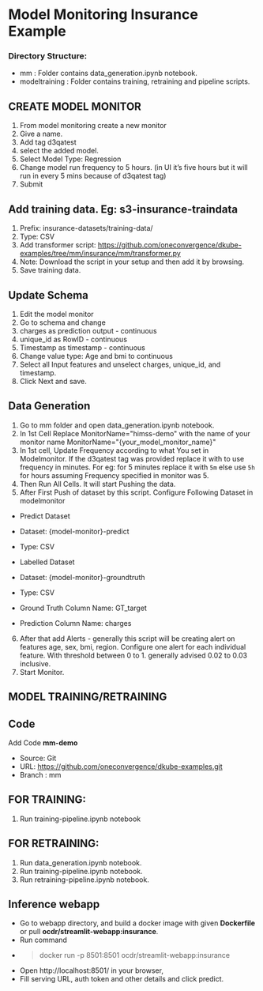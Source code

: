 
# Model Monitoring Insurance Example

### Directory Structure:
- mm : Folder contains data_generation.ipynb notebook.
- modeltraining : Folder contains training, retraining and pipeline scripts.

## CREATE MODEL MONITOR

1. From model monitoring create a new monitor
2. Give a name.
3. Add tag d3qatest
4. select the added model. 
5. Select Model Type: Regression
6. Change model run frequency to 5 hours. (in UI it’s five hours but it will run in every 5 mins because of d3qatest tag)
7. Submit

## Add training data. Eg: s3-insurance-traindata
1. Prefix: insurance-datasets/training-data/
2. Type: CSV
3. Add transformer script: https://github.com/oneconvergence/dkube-examples/tree/mm/insurance/mm/transformer.py
4. Note: Download the script in your setup and then add it by browsing.
5. Save training data. 

## Update Schema
1. Edit the model monitor
2. Go to schema and change
3. charges as prediction output - continuous
4. unique_id as RowID - continuous
5. Timestamp as timestamp - continuous
6. Change value type: Age and bmi to continuous
7. Select all Input features and unselect charges, unique_id, and timestamp.
8. Click Next and save. 

## Data Generation 
1. Go to mm folder and open data_generation.ipynb notebook.
2. In 1st Cell Replace MonitorName="himss-demo" with the name of your monitor name MonitorName="{your_model_monitor_name}"
3. In 1st cell, Update Frequency according to what You set in Modelmonitor. If the d3qatest tag was provided replace it with to use frequency in minutes. For eg: for 5 minutes replace it with `5m` else use `5h` for hours assuming Frequency specified in monitor was 5.
4. Then Run All Cells. It will start Pushing the data.
5. After First Push of dataset by this script. Configure Following Dataset in modelmonitor
-  Predict Dataset
-  Dataset: {model-monitor}-predict
-  Type: CSV
- Labelled Dataset

- Dataset: {model-monitor}-groundtruth
- Type: CSV
- Ground Truth Column Name: GT_target
- Prediction Column Name: charges
6. After that add Alerts - generally this script will be creating alert on features age, sex, bmi, region. Configure one alert for each individual feature. With threshold between 0 to 1. generally advised 0.02 to 0.03 inclusive.
7. Start Monitor.


## MODEL TRAINING/RETRAINING

## Code
Add Code **mm-demo**
  - Source: Git
  - URL: https://github.com/oneconvergence/dkube-examples.git
  - Branch : mm

## FOR TRAINING:
1. Run training-pipeline.ipynb notebook

## FOR RETRAINING:
1. Run data_generation.ipynb notebook.
2. Run training-pipeline.ipynb notebook.
3. Run retraining-pipeline.ipynb notebook.

## Inference webapp
  - Go to webapp directory, and build a docker image with given **Dockerfile** or pull **ocdr/streamlit-webapp:insurance**.
  - Run command  
  - > docker run -p 8501:8501 ocdr/streamlit-webapp:insurance 
  - Open http://localhost:8501/ in your browser,
  - Fill serving URL, auth token and other details and click predict.
